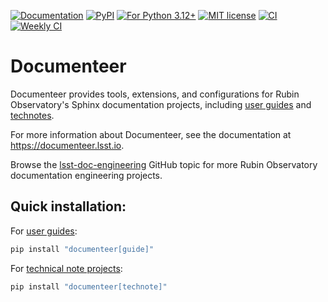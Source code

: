 [![Documentation](https://img.shields.io/badge/documenteer-lsst.io-brightgreen.svg)](https://documenteer.lsst.io)
[![PyPI](https://img.shields.io/pypi/v/documenteer.svg?style=flat-square)](https://pypi.python.org/pypi/documenteer)
[![For Python 3.12+](https://img.shields.io/pypi/pyversions/documenteer.svg?style=flat-square)](https://pypi.python.org/pypi/documenteer)
[![MIT license](https://img.shields.io/pypi/l/documenteer.svg?style=flat-square)](https://pypi.python.org/pypi/documenteer)
[![CI](https://github.com/lsst-sqre/documenteer/actions/workflows/ci.yaml/badge.svg)](https://github.com/lsst-sqre/documenteer/actions/workflows/ci.yaml)
[![Weekly CI](https://github.com/lsst-sqre/documenteer/actions/workflows/ci-cron.yaml/badge.svg)](https://github.com/lsst-sqre/documenteer/actions/workflows/ci-cron.yaml)

# Documenteer

Documenteer provides tools, extensions, and configurations for Rubin Observatory's Sphinx documentation projects, including [user guides](https://documenteer.lsst.io/guides/index.html) and [technotes](https://developer.lsst.io/project-docs/technotes.html).

For more information about Documenteer, see the documentation at https://documenteer.lsst.io.

Browse the [lsst-doc-engineering](https://github.com/topics/lsst-doc-engineering) GitHub topic for more Rubin Observatory documentation engineering projects.

## Quick installation:

For [user guides](https://documenteer.lsst.io/guides/index.html):

```sh
pip install "documenteer[guide]"
```

For [technical note projects](https://documenteer.lsst.io/technotes/index.html):

```sh
pip install "documenteer[technote]"
```
